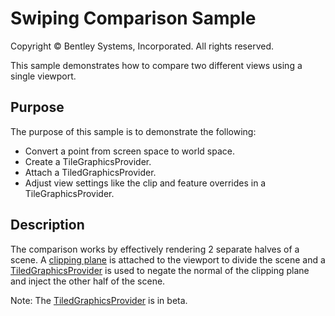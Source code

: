 # Swiping Comparison Sample

Copyright © Bentley Systems, Incorporated. All rights reserved.

This sample demonstrates how to compare two different views using a single viewport.

## Purpose

The purpose of this sample is to demonstrate the following:

* Convert a point from screen space to world space.
* Create a TileGraphicsProvider.
* Attach a TiledGraphicsProvider.
* Adjust view settings like the clip and feature overrides in a TileGraphicsProvider.

## Description

The comparison works by effectively rendering 2 separate halves of a scene.  A [clipping plane](../view-clip-sample/readme.md) is attached to the viewport to divide the scene and a [TiledGraphicsProvider](https://www.imodeljs.org/reference/imodeljs-frontend/views/tiledgraphicsprovider/?term=tiledgraphicsprovider) is used to negate the normal of the clipping plane and inject the other half of the scene.

Note: The [TiledGraphicsProvider](https://www.imodeljs.org/reference/imodeljs-frontend/views/tiledgraphicsprovider/?term=tiledgraphicsprovider) is in beta.
